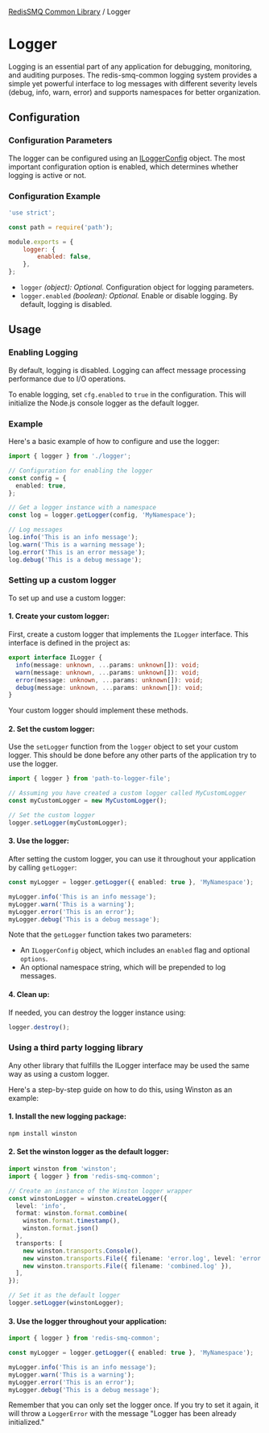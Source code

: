 [RedisSMQ Common Library](../README.md) / Logger

# Logger

Logging is an essential part of any application for debugging, monitoring, and auditing purposes. 
The redis-smq-common logging system provides a simple yet powerful interface to log messages with different severity 
levels (debug, info, warn, error) and supports namespaces for better organization.

## Configuration

### Configuration Parameters

The logger can be configured using an [ILoggerConfig](api/interfaces/ILoggerConfig.md) object. The most important
configuration option is enabled, which determines whether logging is active or not.

### Configuration Example

```javascript
'use strict';

const path = require('path');

module.exports = {
    logger: {
        enabled: false,
    },
};
```

- `logger` *(object): Optional.* Configuration object for logging parameters.
- `logger.enabled` *(boolean): Optional.* Enable or disable logging. By default, logging is disabled.

## Usage

### Enabling Logging

By default, logging is disabled. Logging can affect message processing performance due to I/O operations. 

To enable logging, set `cfg.enabled` to `true` in the configuration. This will initialize the Node.js console logger as the default logger.

### Example

Here's a basic example of how to configure and use the logger:

```typescript
import { logger } from './logger';

// Configuration for enabling the logger
const config = {
  enabled: true,
};

// Get a logger instance with a namespace
const log = logger.getLogger(config, 'MyNamespace');

// Log messages
log.info('This is an info message');
log.warn('This is a warning message');
log.error('This is an error message');
log.debug('This is a debug message');
```

### Setting up a custom logger

To set up and use a custom logger:

#### 1. Create your custom logger:

First, create a custom logger that implements the `ILogger` interface. This interface is defined in the project as:

```typescript
export interface ILogger {
  info(message: unknown, ...params: unknown[]): void;
  warn(message: unknown, ...params: unknown[]): void;
  error(message: unknown, ...params: unknown[]): void;
  debug(message: unknown, ...params: unknown[]): void;
}
```

Your custom logger should implement these methods.

#### 2. Set the custom logger:

Use the `setLogger` function from the `logger` object to set your custom logger. This should be done before any other parts of the application try to use the logger.

```typescript
import { logger } from 'path-to-logger-file';

// Assuming you have created a custom logger called MyCustomLogger
const myCustomLogger = new MyCustomLogger();

// Set the custom logger
logger.setLogger(myCustomLogger);
```

#### 3. Use the logger:
After setting the custom logger, you can use it throughout your application by calling `getLogger`:

```typescript
const myLogger = logger.getLogger({ enabled: true }, 'MyNamespace');

myLogger.info('This is an info message');
myLogger.warn('This is a warning');
myLogger.error('This is an error');
myLogger.debug('This is a debug message');
```

Note that the `getLogger` function takes two parameters:
- An `ILoggerConfig` object, which includes an `enabled` flag and optional `options`.
- An optional namespace string, which will be prepended to log messages.

#### 4. Clean up:
If needed, you can destroy the logger instance using:

```typescript
logger.destroy();
```

### Using a third party logging library

Any other library that fulfills the ILogger interface may be used the same way as using a custom logger.

Here's a step-by-step guide on how to do this, using Winston as an example:

#### 1. Install the new logging package:

```bash
npm install winston
```

#### 2. Set the winston logger as the default logger:

```typescript
import winston from 'winston';
import { logger } from 'redis-smq-common';

// Create an instance of the Winston logger wrapper
const winstonLogger = winston.createLogger({
  level: 'info',
  format: winston.format.combine(
    winston.format.timestamp(),
    winston.format.json()
  ),
  transports: [
    new winston.transports.Console(),
    new winston.transports.File({ filename: 'error.log', level: 'error' }),
    new winston.transports.File({ filename: 'combined.log' }),
  ],
});

// Set it as the default logger
logger.setLogger(winstonLogger);
```

#### 3. Use the logger throughout your application:

```typescript
import { logger } from 'redis-smq-common';

const myLogger = logger.getLogger({ enabled: true }, 'MyNamespace');

myLogger.info('This is an info message');
myLogger.warn('This is a warning');
myLogger.error('This is an error');
myLogger.debug('This is a debug message');
```

Remember that you can only set the logger once. If you try to set it again, it will throw a `LoggerError` with the message "Logger has been already initialized."

